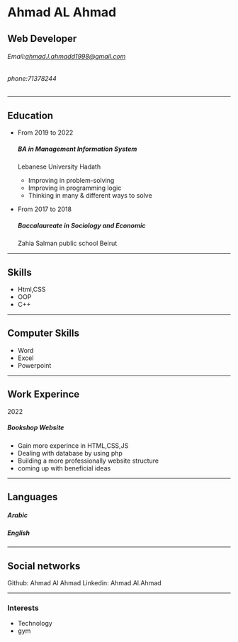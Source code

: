 # Ahmad AL Ahmad
## Web Developer
###### Email:ahmad.l.ahmadd1998@gmail.com
###### phone:71378244
---
## Education
* From 2019 to 2022
  ##### BA in Management Information System
  Lebanese University Hadath
    * Improving in problem-solving
    * Improving in programming logic
    * Thinking in many & different ways to solve 

* From 2017 to 2018 
  ##### Baccalaureate in Sociology and Economic
  Zahia Salman public school Beirut

---
## Skills
* Html,CSS
* OOP
* C++
---
## Computer Skills
* Word
* Excel 
* Powerpoint
---
## Work Experince
2022 
##### Bookshop Website 
* Gain more experince in HTML,CSS,JS
* Dealing with database by using php
* Building a more professionally website structure 
* coming up with beneficial ideas

---
## Languages
##### Arabic 
##### English
---
## Social networks
Github: Ahmad Al Ahmad
Linkedin: Ahmad.Al.Ahmad

---
### Interests
* Technology
* gym





